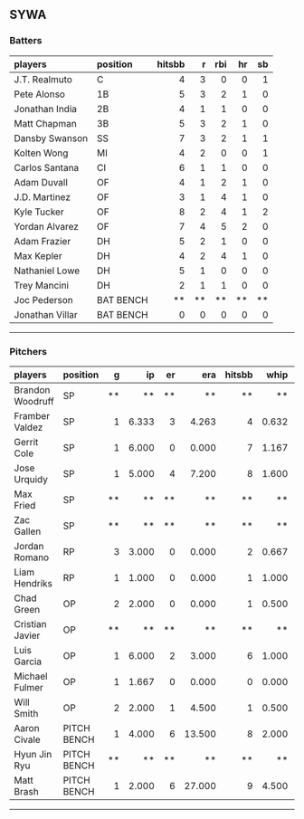 ## SYWA

### Batters

 |players         |position  | hitsbb|  r| rbi| hr| sb| 
|:---------------|:---------|------:|--:|---:|--:|--:| 
|J.T. Realmuto   |C         |      4|  3|   0|  0|  1| 
|Pete Alonso     |1B        |      5|  3|   2|  1|  0| 
|Jonathan India  |2B        |      4|  1|   1|  0|  0| 
|Matt Chapman    |3B        |      5|  3|   2|  1|  0| 
|Dansby Swanson  |SS        |      7|  3|   2|  1|  1| 
|Kolten Wong     |MI        |      4|  2|   0|  0|  1| 
|Carlos Santana  |CI        |      6|  1|   1|  0|  0| 
|Adam Duvall     |OF        |      4|  1|   2|  1|  0| 
|J.D. Martinez   |OF        |      3|  1|   4|  1|  0| 
|Kyle Tucker     |OF        |      8|  2|   4|  1|  2| 
|Yordan Alvarez  |OF        |      7|  4|   5|  2|  0| 
|Adam Frazier    |DH        |      5|  2|   1|  0|  0| 
|Max Kepler      |DH        |      4|  2|   4|  1|  0| 
|Nathaniel Lowe  |DH        |      5|  1|   0|  0|  0| 
|Trey Mancini    |DH        |      2|  1|   1|  0|  0| 
|Joc Pederson    |BAT BENCH |     **| **|  **| **| **| 
|Jonathan Villar |BAT BENCH |      0|  0|   0|  0|  0| 

* * *

### Pitchers

 
|players          |position    |  g|    ip| er|    era| hitsbb|  whip| so|  w| sv| 
|:----------------|:-----------|--:|-----:|--:|------:|------:|-----:|--:|--:|--:| 
|Brandon Woodruff |SP          | **|    **| **|     **|     **|    **| **| **| **| 
|Framber Valdez   |SP          |  1| 6.333|  3|  4.263|      4| 0.632|  2|  0|  0| 
|Gerrit Cole      |SP          |  1| 6.000|  0|  0.000|      7| 1.167|  6|  1|  0| 
|Jose Urquidy     |SP          |  1| 5.000|  4|  7.200|      8| 1.600|  6|  1|  0| 
|Max Fried        |SP          | **|    **| **|     **|     **|    **| **| **| **| 
|Zac Gallen       |SP          | **|    **| **|     **|     **|    **| **| **| **| 
|Jordan Romano    |RP          |  3| 3.000|  0|  0.000|      2| 0.667|  3|  0|  3| 
|Liam Hendriks    |RP          |  1| 1.000|  0|  0.000|      1| 1.000|  0|  0|  0| 
|Chad Green       |OP          |  2| 2.000|  0|  0.000|      1| 0.500|  3|  0|  0| 
|Cristian Javier  |OP          | **|    **| **|     **|     **|    **| **| **| **| 
|Luis Garcia      |OP          |  1| 6.000|  2|  3.000|      6| 1.000|  5|  0|  0| 
|Michael Fulmer   |OP          |  1| 1.667|  0|  0.000|      0| 0.000|  0|  0|  0| 
|Will Smith       |OP          |  2| 2.000|  1|  4.500|      1| 0.500|  2|  0|  0| 
|Aaron Civale     |PITCH BENCH |  1| 4.000|  6| 13.500|      8| 2.000|  3|  0|  0| 
|Hyun Jin Ryu     |PITCH BENCH | **|    **| **|     **|     **|    **| **| **| **| 
|Matt Brash       |PITCH BENCH |  1| 2.000|  6| 27.000|      9| 4.500|  3|  0|  0| 


* * *


